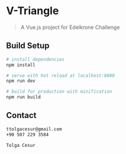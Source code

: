 # V-Triangle

> A Vue.js project for Edelkrone Challenge

## Build Setup

``` bash
# install dependencies
npm install

# serve with hot reload at localhost:8080
npm run dev

# build for production with minification
npm run build
```

## Contact

``` bash
ttolgacesur@gmail.com
+90 507 229 3584

Tolga Cesur 
```
